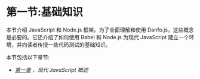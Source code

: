 <title>B17076_Section1_ePub_RK</title>

# **第一节:基础知识**

本节介绍 JavaScript 和 Node.js 框架。为了全面理解和使用 Danfo.js，这些概念是必要的。它还介绍了如何使用 Babel 和 Node.js 为现代 JavaScript 建立一个环境，并向读者传授一些代码测试的基础知识。

本节包括以下章节:

*   [*第一章*](B17076_01_ePub_RK.xhtml#_idTextAnchor014) *，现代 JavaScript 概述*
